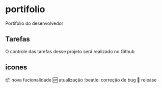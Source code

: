 # portifolio

 Portifolio do desenvolvedor

 ## Tarefas

 O controle das tarefas desse projeto será realizado no Github

 ## icones

 :package: nova fucionalidade
 :up: atualização
 :beatle: correção de bug
 :checkered_flag: release


